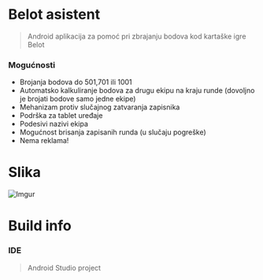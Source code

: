 # Belot asistent

>Android aplikacija za pomoć pri zbrajanju bodova kod kartaške igre Belot

### Mogućnosti
- Brojanja bodova do 501,701 ili 1001
- Automatsko kalkuliranje bodova za drugu ekipu na kraju runde (dovoljno je brojati bodove samo jedne ekipe)
- Mehanizam protiv slučajnog zatvaranja zapisnika
- Podrška za tablet uređaje
- Podesivi nazivi ekipa
- Mogućnost brisanja zapisanih runda (u slučaju pogreške)
- Nema reklama!

  
# Slika
![Imgur](http://i.imgur.com/zP0JNWfl.png)



# Build info
### IDE
>Android Studio project
